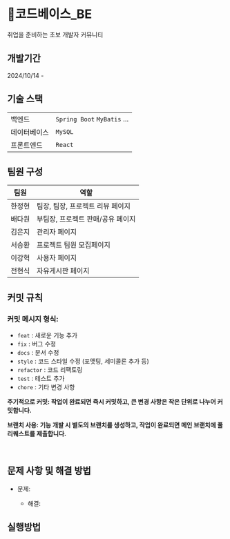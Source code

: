 # 🍋코드베이스_BE
취업을 준비하는 초보 개발자 커뮤니티
## 개발기간
2024/10/14 -

## 기술 스택
| | |
|----|----|
|백엔드| `Spring Boot` `MyBatis` ...|
|데이터베이스| `MySQL`|
|프론트엔드|`React`|

## 팀원 구성
|팀원|역할|
|----|----|
|한정현|팀장, 팀장, 프로젝트 리뷰 페이지|
|배다원|부팀장, 프로젝트 판매/공유 페이지|
|김은지|관리자 페이지|
|서승환|프로젝트 팀원 모집페이지|
|이강혁|사용자 페이지|
|전현식|자유게시판 페이지|


## 커밋 규칙
### 커밋 메시지 형식:

- `feat` : 새로운 기능 추가
- `fix` : 버그 수정
- `docs` : 문서 수정
- `style` : 코드 스타일 수정 (포맷팅, 세미콜론 추가 등)
- `refactor` : 코드 리팩토링
- `test` : 테스트 추가
- `chore` : 기타 변경 사항
  
**주기적으로 커밋: 작업이 완료되면 즉시 커밋하고, 큰 변경 사항은 작은 단위로 나누어 커밋합니다.**

**브랜치 사용: 기능 개발 시 별도의 브랜치를 생성하고, 작업이 완료되면 메인 브랜치에 풀 리퀘스트를 제출합니다.**

<br>

## 문제 사항 및 해결 방법
- 문제: 

  - 해결: 

## 실행방법
